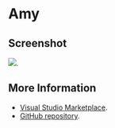 # Amy



## Screenshot
![](https://raw.githubusercontent.com/gerane/VSCodeThemes/master/gerane.Theme-Amy/screenshot.PNG).


## More Information
* [Visual Studio Marketplace](https://marketplace.visualstudio.com/items/gerane.Theme-Amy).
* [GitHub repository](https://github.com/gerane/VSCodeThemes).
